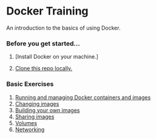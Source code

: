 # Docker Training

An introduction to the basics of using Docker. 

### Before you get started...

1. [Install Docker on your machine.]

2. [Clone this repo locally.](https://github.com/poiuytrez/docker-training)


### Basic Exercises

1. [Running and managing Docker containers and images](https://github.com/poiuytrez/docker-training/blob/master/exercises/basic/1-running_containers/README.md)
2. [Changing images](https://github.com/poiuytrez/docker-training/blob/master/exercises/basic/2-changing_images/README.md)
3. [Building your own images](https://github.com/poiuytrez/docker-training/blob/master/exercises/basic/3-building_images/README.md)
4. [Sharing images](https://github.com/poiuytrez/docker-training/blob/master/exercises/basic/4-sharing_images/README.md)
5. [Volumes](https://github.com/poiuytrez/docker-training/blob/master/exercises/basic/5-volumes/README.md)
6. [Networking](https://github.com/poiuytrez/docker-training/blob/master/exercises/basic/6-networking/README.md)
